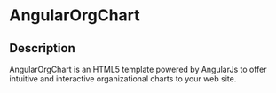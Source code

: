 # AngularOrgChart
## Description
AngularOrgChart is an HTML5 template powered by AngularJs to offer intuitive and interactive organizational charts to your web site.
